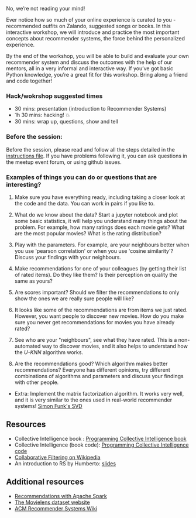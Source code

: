 No, we’re not reading your mind!

Ever notice how so much of your online experience is curated to you - recommended outfits on Zalando, suggested songs or books. In this interactive workshop, we will introduce and practice the most important concepts about recommender systems, the force behind the personalized experience.

By the end of the workshop, you will be able to build and evaluate your own recommender system and discuss the outcomes with the help of our mentors, all in a very informal and interactive way. If you’ve got basic Python knowledge, you’re a great fit for this workshop. Bring along a friend and code together!

### Hack/wokrshop suggested times 
* 30 mins: presentation (introduction to Recommender Systems)  
* 1h 30 mins: hacking! :collision: 
* 30 mins:  wrap up, questions, show and tell 


### Before the session: 
Before the session, please read and follow all the steps detailed in the [instructions file](docs/instructions.md). If you have problems following it, you can ask questions in the meetup event forum, or using github issues. 


### Examples of things you can do or questions that are interesting? 

1. Make sure you have everything ready, including taking a closer look at the code and the data. You can work in pairs if you like to.

2. What do we know about the data? Start a jupyter notebook and plot some basic statistics, it will help you understand  many things about the problem. For example, how many ratings does each movie gets? What are the most popular movies? What is the rating distribution?

3. Play with the parameters. For example, are your neighbours better when you use 'pearson correlation' or when you use 'cosine similarity'? Discuss your findings with your neighbours.

3. Make recommendations for one of your colleagues (by getting their list of rated items). Do they like them? Is their perception on quality the same as yours? 

4. Are scores important? Should we filter the recommendations to only show the ones we are really sure people will like? 

5. It looks like some of the recommendations are from items we just rated. However, you want people to discover new movies. How do you make sure you never get recommendations for movies you have already rated?

6. See who are your "neighbours", see what they have rated. This is a non-automated way to discover movies, and it also helps to understand how the *U-KNN* algorithm works. 

7. Are the recommendations good? Which algorithm makes better recommendations?  Everyone has different opinions, try different combinations of algorithms and parameters and discuss your findings with other people.  

* Extra: Implement the matrix factorization algorithm. It works very well, and it is very similar to the ones used in real-world recommender systems! [Simon Funk's SVD](http://sifter.org/~simon/journal/20061211.html)

## Resources
* Collective Intelligence book : [Programming Collective Intelligence book](http://www.amazon.com/gp/product/0596529325/ref=as_li_qf_sp_asin_il?ie=UTF8&camp=1789&creative=9325&creativeASIN=0596529325&linkCode=as2&tag=tasktoy-20) 
* Collective Intelligence (book code): [Programming Collective Intelligence code](https://github.com/arthur-e/Programming-Collective-Intelligence)
* [Collaborative Filtering on Wikipedia](https://en.wikipedia.org/wiki/Collaborative_filtering)
* An introduction to RS by Humberto: [slides](https://github.com/hcorona/recsys-101-workshop/blob/master/docs/toa-2017.pdf)

## Additional resources 
* [Recommendations with Apache Spark](https://www.codementor.io/spark/tutorial/building-a-recommender-with-apache-spark-python-example-app-part1)
* [The Movielens dataset website](http://grouplens.org/datasets/movielens/)
* [ACM Recommender Systems Wiki](http://www.recsyswiki.com/wiki/)
